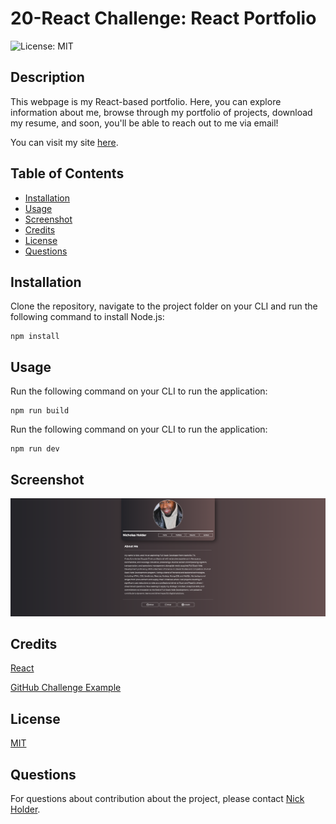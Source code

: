 # 20-React Challenge: React Portfolio

![License: MIT](https://img.shields.io/badge/License-MIT-yellow.svg)

## Description

This webpage is my React-based portfolio. Here, you can explore information about me, browse through my portfolio of projects, download my resume, and soon, you'll be able to reach out to me via email!

You can visit my site [here](https://nix-portfolio.netlify.app//).

## Table of Contents
  - [Installation](#installation)
  - [Usage](#usage)
  - [Screenshot](#screenshot)
  - [Credits](#credits)
  - [License](#license)
  - [Questions](#questions)

## Installation
Clone the repository, navigate to the project folder on your CLI and run the following command to install Node.js:

    npm install

## Usage
Run the following command on your CLI to run the application:

    npm run build


Run the following command on your CLI to run the application:

    npm run dev

## Screenshot
![Screenshot](image.png)

## Credits
[React](https://react.dev/learn/add-react-to-an-existing-project#step-1-set-up-a-modular-javascript-environment)
  
[GitHub Challenge Example](https://github.com/AndrueGage/react-portfolio)

## License
[MIT](https://opensource.org/licenses/MIT)

## Questions
For questions about contribution about the project, please contact [Nick Holder](mailto:ngholder@hotmail.com).
